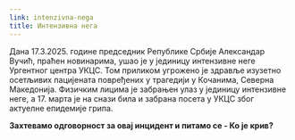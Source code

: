 ```yaml
---
link: intenzivna-nega
title: Интензивна нега
---
```

Дана 17.3.2025. године председник Републике Србије Александар Вучић, праћен новинарима, ушао је у јединицу интензивне неге Ургентног центра УКЦС. Том приликом угрожено је здравље изузетно осетљивих пацијената повређених у трагедији у Кочанима, Северна Македонија. Физичким лицима је забрањен улаз у јединицу интензивне неге, а 17. марта је на снази била и забрана посета у УКЦС због актуелне епидемије грипа. 

**Захтевамо одговорност за овај инцидент и питамо се - Ко је крив?**
